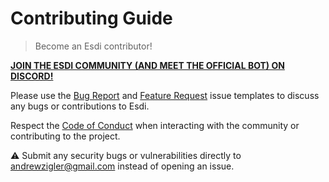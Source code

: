 # Contributing Guide

> Become an Esdi contributor!

**[JOIN THE ESDI COMMUNITY (AND MEET THE OFFICIAL BOT) ON DISCORD!](https://discord.gg/HTSYNQrXam)**

Please use the [Bug Report](https://github.com/azigler/esdi/issues/new?assignees=&labels=bug&template=bug-report.md&title=) and [Feature Request](https://github.com/azigler/esdi/issues/new?assignees=&labels=enhancement&template=feature-request.md&title=) issue templates to discuss any bugs or contributions to Esdi.

Respect the [Code of Conduct](./CODE_OF_CONDUCT.md) when interacting with the community or contributing to the project.

:warning: Submit any security bugs or vulnerabilities directly to andrewzigler@gmail.com instead of opening an issue.